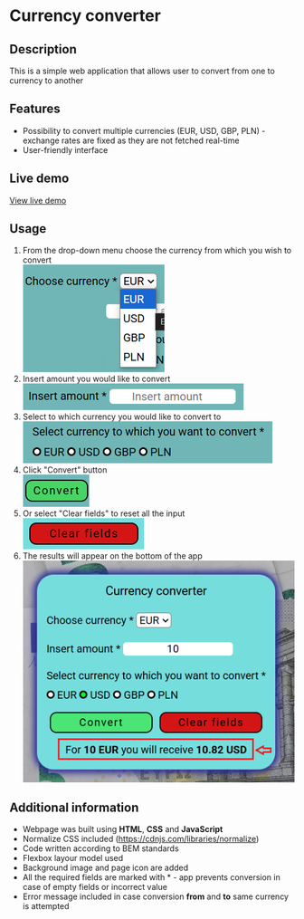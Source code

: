 # Currency converter

## Description
This is a simple web application that allows user to convert from one to currency to another

## Features
- Possibility to convert multiple currencies (EUR, USD, GBP, PLN) - exchange rates are fixed as they are not fetched real-time 
- User-friendly interface

## Live demo
[View live demo](patkolino.github.io/CurrencyExchange/)

## Usage
1. From the drop-down menu choose the currency from which you wish to convert <div>!["From" currency drop down menu](images/fromcurrency.png)</div>
2. Insert amount you would like to convert <div>![Input field to insert amount you want to convert](images/amount.png)</div>
3. Select to which currency you would like to convert to <div>
![Option to select desired currency](images/tocurrency.png)</div>
4. Click "Convert" button <div>![Conver button](images/convertbutton.png)</div>
5. Or select "Clear fields" to reset all the input <div>![Clear button](images/clear.png)</div>
6. The results will appear on the bottom of the app <div>![Result](images/results.png)</div>

## Additional information
- Webpage was built using **HTML**, **CSS** and **JavaScript**
- Normalize CSS included (https://cdnjs.com/libraries/normalize) 
- Code written according to BEM standards
- Flexbox layour model used
- Background image and page icon are added
- All the required fields are marked with * - app prevents conversion in case of empty fields or incorrect value
- Error message included in case conversion **from** and **to** same currency is attempted

